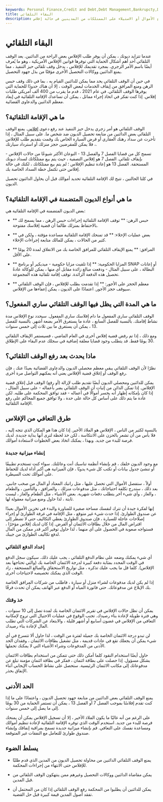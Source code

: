 ```yaml
---
keywords: Personal Finance,Credit and Debt,Debt Management,Bankrupcty,Debt,Flip Loans
title: البقاء التلقائي
description: الوقف التلقائي هو حكم قانوني يمنع الدائنين مؤقتًا من محاولة جمع الأموال أو الاستيلاء على الممتلكات من المدينين في حالة إفلاس.
---
```


# البقاء التلقائي
عندما تتزايد ديونك ، يمكن أن يوفر طلب الإفلاس بعض الراحة من الدائنين. يعد الوقف التلقائي أحد أهم أشكال الحماية التي توفرها قوانين الإفلاس الأمريكية ، وهو ما يُعرف أيضًا باسم الأمر الزجري. بمجرد تقديمك للإفلاس ، يدخل وقف تلقائي حيز التنفيذ ، مما يمنع الدائنين ووكالات التحصيل الأخرى مؤقتًا من بذل جهود التحصيل.

في حين أن الوقف التلقائي يحد مما يمكن للدائنين القيام به ، بما في ذلك وقف حبس الرهن ومنع المرافق من إيقاف الخدمات لبعض الوقت ، إلا أن هناك حدودًا للحماية التي يوفرها الوقف التلقائي. في عام 2021 ، قدم ما يقرب من 400 ألف أمريكي طلبات إفلاس. إذا كنت تفكر في اتخاذ إجراء مماثل ، يمكن أن تساعدك الإقامة التلقائية في إبعاد معظم الدائنين والدعاوى القضائية.

## ما هي الإقامة التلقائية؟

الوقف التلقائي هو أمر زجري يدخل حيز التنفيذ عند رفع دعوى [إفلاس](/bankruptcy). يمنع الوقف التلقائي بعض الدائنين من متابعة تحصيل الديون ضد شخص ما. على سبيل المثال ، إذا تأخرت عن سداد رهنك العقاري أو قرض السيارة الخاص بك وقمت بتقديم طلب للإفلاس ، فلا يمكن للمقرضين حجز منزلك أو استرداد سيارتك.

تسمح كل من قضايا الفصل 7 والفصل 13 - النوعان الأكثر شيوعًا من حالات الإفلاس - بإيقاف تلقائي. الفصل 7 هو إفلاس التصفية ، حيث يتم بيع ممتلكاتك لسداد ديونك المستحقة. الفصل 13 هو إعادة تنظيم الإفلاس ؛ لم يتم بيع ممتلكاتك ، لكنك في حالة إفلاس حتى تكتمل خطة السداد الخاصة بك.

في كلتا الحالتين ، تتيح لك الإقامة التلقائية تحديد أموالك قبل أن يحاول الدائنون تحصيل الديون.

## ما هي أنواع الديون المتضمنة في الإقامة التلقائية؟

بعض الديون المتضمنة في الإقامة التلقائية هي:

- ** حبس الرهن: ** توقف الإقامة التلقائية إجراءات حبس الرهن ، مما يسمح لك بالاحتفاظ بمنزلك طالما أن قضية إفلاسك مفتوحة.

- ** بعض عمليات الإخلاء: ** قد تمنحك الإقامة التلقائية مساعدة مؤقتة ، ولكن في كثير من الحالات ، يمكن للمالك متابعة إجراءات الإخلاء.

- ** المرافق: ** يمنع الإيقاف التلقائي للمرافق الخاصة بك من الانغلاق لمدة 20 يومًا على الأقل.

- ** المزايا الحكومية: ** إذا تلقيت مزايا حكومية - ميديكير أو برنامج SNAP أو إعانات البطالة ، على سبيل المثال - ودفعت مبالغ زائدة مقابل أي منها ، يمكن للوكالة عادةً تحصيل هذه الدفعة الزائدة. توقف إقامة تلقائية هذه المجموعة.

- ** معظم الحجز على الأجور: ** إذا تقدمت بطلب للإفلاس ، فإن الوقف التلقائي سيوقف حجز الأجور. اعتمادًا على الديون ، يمكن إعفاءها من الإفلاس.

## ما هي المدة التي يظل فيها الوقف التلقائي ساري المفعول؟

الوقف التلقائي ساري المفعول ما دام إفلاسك ساري المفعول. سيحدد نوع الإفلاس مدة نشاط إقامتك. بالنسبة للفصل السابع ، عادة ما يستغرق الأمر بضعة أشهر. بالنسبة للفصل 13 ، يمكن أن يستغرق ما بين ثلاث إلى خمس سنوات.

ومع ذلك ، إذا تم رفض قضية إفلاس أخرى في العام الماضي ، فسيستمر الإيقاف التلقائي 30 يومًا فقط. قد يتطلب وجود قضايا معلقة إضافية في سجلك عدم البقاء على الإطلاق.

## ماذا يحدث بعد رفع الوقف التلقائي؟

نظرًا لأن الوقف التلقائي يبقي معظم محصلي الديون والدعاوى القضائية بعيدًا عنك ، فإن رفع الوقف أو إغلاق قضية الإفلاس يعني أنه يمكنهم التواصل مرة أخرى.

يمكن للدائنين ومحصلي الديون أيضًا تقديم طلب لإزالة (أو رفع) الوقف قبل إغلاق قضية الإفلاس. إذا تمكن الدائن من إثبات أن الوقف التلقائي يضر بأعماله - على سبيل المثال ، إذا كان بإمكانه إظهار أنه يخسر أموالًا في أعماله - فقد توافق المحكمة على طلبه. لكن عادة ما يتم ذلك على أساس كل حالة على حدة ، ولا توافق جميع المحاكم على رفع الإقامة التلقائية.

## طرق التعافي من الإفلاس

بالنسبة لكثير من الناس ، الإفلاس هو الملاذ الأخير. إذا كان هذا هو المكان الذي تتجه إليه ، فلا بأس من أن تشعر بالحزن على الانتكاسة ، لكن خذ لحظة لترى أنها بداية جديدة. لديك فرصة للبدء من جديد. وبهذا ، يمكنك اتخاذ بعض الخطوات لاستعادة أموالك.

### إنشاء ميزانية جديدة

مع وجود الديون خلفك ، قم بإنشاء أنظمة تناسبك أنت وعائلتك. سواء كنت تستخدم تطبيقًا أو تنشئ جدول بيانات أو تكتب كل شيء يدويًا ، فإن الميزانية هي أكبر أداة لديك للحفاظ على أموالك تحت السيطرة.

أولاً ، ستفصل الأموال التي تحصل عليها ، مثل راتبك المعتاد أو المال من صخب جانبي. بعد ذلك ، ستدرج تكلفة احتياجاتك ، مثل مدفوعات منزلك ، والمرافق ، والتأمين ، والطعام ، والغاز ، وأي شيء آخر يتطلب دفعات شهرية. بعض الأشياء ، مثل الطعام والغاز ، ليست ثابتة ، لذا حاول وضع ميزانية معقولة لها.

إنها لفكرة جيدة أن تترك لنفسك مساحة صغيرة للمناورة والبدء في تخزين الأموال بعيدًا عن صندوق الطوارئ. إذا حدث شيء غير متوقع ، مثل الإقامة في غرفة الطوارئ أو إجراء إصلاحات عاجلة للسيارة ، فإن صندوق الطوارئ يغطي التكاليف حتى لا تضطر إلى اقتراض المال من خلال بطاقات الائتمان أو القرض. إذا كان لديك إفلاس مؤخرًا ، فستواجه صعوبة في الحصول على أي منهما ، لذا حاول توفير أكبر قدر ممكن من المال لدفع تكاليف الطوارئ من جيبك.

### إعداد الدفع التلقائي

أي شيء يمكنك وضعه على نظام الدفع التلقائي ، يجب عليك ذلك. سيكون سجل الدفع في الوقت المحدد بمثابة دفعة كبيرة لدرجة الائتمان الخاصة بك (والتي تحتاجها بعد الإفلاس). كلما قل ما يجب عليك تذكره ، مثل تواريخ الاستحقاق والمبالغ المستحقة ، زاد الوقت الذي يمكنك تخصيصه لاحتياجات أخرى.

إذا لم يكن لديك مدفوعات لشراء منزل أو سيارة ، فاطلب من شركات المرافق الخاصة بك الإبلاغ عن مدفوعاتك. حتى فاتورة المياه أو الدفع عبر الهاتف يمكن أن تحدث فرقًا.

### خذ وقتك

يمكن أن تظل حالات الإفلاس في تقرير الائتمان الخاصة بك لمدة تصل إلى 10 سنوات ، وهي فترة طويلة لإعادة بناء رصيدك. تجنب الوقوع في عمليات الاحتيال التي تروج لإمكانية التعافي من الإفلاس في غضون أسابيع أو أشهر قليلة ، والابتعاد عن الشركات التي تطلب المال لإعادة بناء رصيدك.

لن تبدو درجة الائتمان الخاصة بك جميلة لفترة من الوقت ، لذا حاول ألا تتسرع في أي شيء يمكن أن يجعلك تقع في عادات قديمة ، مثل تشغيل بطاقات الائتمان ، وفقدان الحد الأدنى من المدفوعات وشراء الأشياء التي لا يمكنك تحملها.

حاول أيضًا استخدام النقود كلما أمكن ذلك حتى تتمكن من استخدام بطاقات الائتمان بشكل مسؤول. إذا حصلت على بطاقة ائتمان ، ففكر في بطاقة ائتمان مؤمنة تبلغ عن مدفوعاتك إلى مكاتب الائتمان الرئيسية. ستحصل على نشاط الحساب الإيجابي أثناء الإنفاق بحذر.

## الحد الأدنى

يمنع الوقف التلقائي بعض الدائنين من متابعة جهود تحصيل الديون ، واعتمادًا على ما إذا كنت تقدم إفلاسًا بموجب الفصل 7 أو الفصل 13 ، يمكن أن تستمر الحماية من 30 يومًا إلى ما يصل إلى خمس سنوات.

على الرغم من أنه غالبًا ما يكون الملاذ الأخير ، إلا أن تسجيل الإفلاس يمكن أن يمنحك فرصة للبدء من جديد. استخدم الوقت الذي توفره الإقامة التلقائية لإعادة تنظيم أموالك ومساعدة نفسك على التعافي. قم بإنشاء ميزانية جديدة تسمح بمراقبة إنفاقك وإنشاء صندوق طوارئ للتعامل مع النفقات غير المتوقعة.

## يسلط الضوء

- يمنع الوقف التلقائي الدائنين من محاولة تحصيل الديون من المدين الذي قدم طلبًا للإفلاس حتى الانتهاء من إجراءات المحكمة.

- يمكن مقاضاة الدائنين ووكالات التحصيل وغيرهم ممن ينتهكون الوقف التلقائي من قبل المدين.

- يمكن للدائنين أن يطلبوا من المحكمة رفع الوقف التلقائي إذا كان من المحتمل أن تفقد أصول المدين قيمة كبيرة قبل حل القضية.

